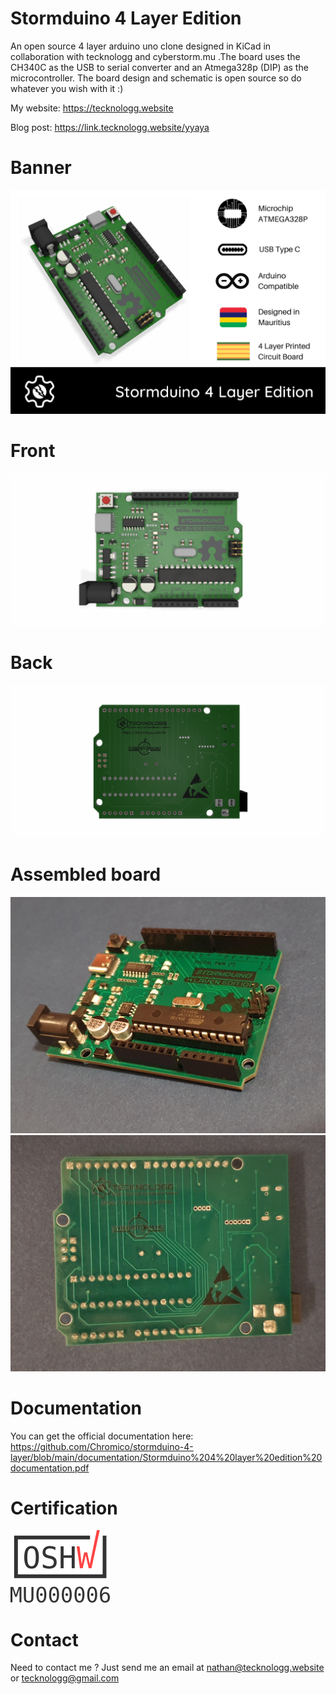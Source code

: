 # Stormduino 4 Layer Edition
An open source 4 layer arduino uno clone designed in KiCad in collaboration with tecknologg and cyberstorm.mu .The board uses the CH340C as the USB to serial converter and an Atmega328p (DIP) as the microcontroller. The board design and schematic is open source so do whatever you wish with it :)

My website: https://tecknologg.website

Blog post: https://link.tecknologg.website/yyaya

# Banner

![picture](https://github.com/Chromico/stormduino-4-layer/blob/main/photos/Stormduino-4-layer-banner.png)

# Front 


![picture](https://github.com/Chromico/stormduino-4-layer/blob/main/photos/stormduino%20Rev2%20-%204%20layer%20front.png)


# Back


![picture](https://github.com/Chromico/stormduino-4-layer/blob/main/photos/stormduino%20Rev2%20-%204%20layer%20back.png)


# Assembled board


![picture](https://github.com/Chromico/stormduino-4-layer/blob/main/photos/final1.jpg)
![picture](https://github.com/Chromico/stormduino-4-layer/blob/main/photos/final2.jpg)



# Documentation
You can get the official documentation here: https://github.com/Chromico/stormduino-4-layer/blob/main/documentation/Stormduino%204%20layer%20edition%20documentation.pdf

# Certification
![picture](https://github.com/Chromico/stormduino-4-layer/blob/main/photos/MU000006.png)



# Contact

Need to contact me ? Just send me an email at nathan@tecknologg.website or tecknologg@gmail.com
